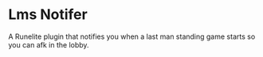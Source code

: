 # Lms Notifer
A Runelite plugin that notifies you when a last man standing game starts so you can afk in the lobby.